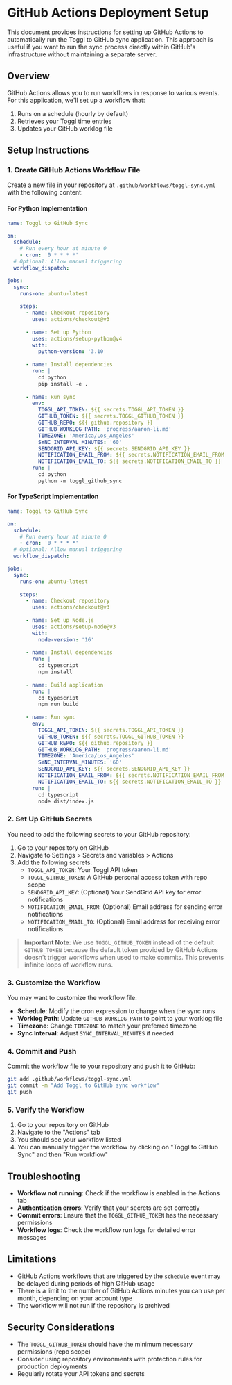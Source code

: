 # GitHub Actions Deployment Setup

This document provides instructions for setting up GitHub Actions to automatically run the Toggl to GitHub sync application. This approach is useful if you want to run the sync process directly within GitHub's infrastructure without maintaining a separate server.

## Overview

GitHub Actions allows you to run workflows in response to various events. For this application, we'll set up a workflow that:

1. Runs on a schedule (hourly by default)
2. Retrieves your Toggl time entries
3. Updates your GitHub worklog file

## Setup Instructions

### 1. Create GitHub Actions Workflow File

Create a new file in your repository at `.github/workflows/toggl-sync.yml` with the following content:

#### For Python Implementation

```yaml
name: Toggl to GitHub Sync

on:
  schedule:
    # Run every hour at minute 0
    - cron: '0 * * * *'
  # Optional: Allow manual triggering
  workflow_dispatch:

jobs:
  sync:
    runs-on: ubuntu-latest
    
    steps:
      - name: Checkout repository
        uses: actions/checkout@v3
        
      - name: Set up Python
        uses: actions/setup-python@v4
        with:
          python-version: '3.10'
          
      - name: Install dependencies
        run: |
          cd python
          pip install -e .
          
      - name: Run sync
        env:
          TOGGL_API_TOKEN: ${{ secrets.TOGGL_API_TOKEN }}
          GITHUB_TOKEN: ${{ secrets.TOGGL_GITHUB_TOKEN }}
          GITHUB_REPO: ${{ github.repository }}
          GITHUB_WORKLOG_PATH: 'progress/aaron-li.md'
          TIMEZONE: 'America/Los_Angeles'
          SYNC_INTERVAL_MINUTES: '60'
          SENDGRID_API_KEY: ${{ secrets.SENDGRID_API_KEY }}
          NOTIFICATION_EMAIL_FROM: ${{ secrets.NOTIFICATION_EMAIL_FROM }}
          NOTIFICATION_EMAIL_TO: ${{ secrets.NOTIFICATION_EMAIL_TO }}
        run: |
          cd python
          python -m toggl_github_sync
```

#### For TypeScript Implementation

```yaml
name: Toggl to GitHub Sync

on:
  schedule:
    # Run every hour at minute 0
    - cron: '0 * * * *'
  # Optional: Allow manual triggering
  workflow_dispatch:

jobs:
  sync:
    runs-on: ubuntu-latest
    
    steps:
      - name: Checkout repository
        uses: actions/checkout@v3
        
      - name: Set up Node.js
        uses: actions/setup-node@v3
        with:
          node-version: '16'
          
      - name: Install dependencies
        run: |
          cd typescript
          npm install
          
      - name: Build application
        run: |
          cd typescript
          npm run build
          
      - name: Run sync
        env:
          TOGGL_API_TOKEN: ${{ secrets.TOGGL_API_TOKEN }}
          GITHUB_TOKEN: ${{ secrets.TOGGL_GITHUB_TOKEN }}
          GITHUB_REPO: ${{ github.repository }}
          GITHUB_WORKLOG_PATH: 'progress/aaron-li.md'
          TIMEZONE: 'America/Los_Angeles'
          SYNC_INTERVAL_MINUTES: '60'
          SENDGRID_API_KEY: ${{ secrets.SENDGRID_API_KEY }}
          NOTIFICATION_EMAIL_FROM: ${{ secrets.NOTIFICATION_EMAIL_FROM }}
          NOTIFICATION_EMAIL_TO: ${{ secrets.NOTIFICATION_EMAIL_TO }}
        run: |
          cd typescript
          node dist/index.js
```

### 2. Set Up GitHub Secrets

You need to add the following secrets to your GitHub repository:

1. Go to your repository on GitHub
2. Navigate to Settings > Secrets and variables > Actions
3. Add the following secrets:
   - `TOGGL_API_TOKEN`: Your Toggl API token
   - `TOGGL_GITHUB_TOKEN`: A GitHub personal access token with repo scope
   - `SENDGRID_API_KEY`: (Optional) Your SendGrid API key for error notifications
   - `NOTIFICATION_EMAIL_FROM`: (Optional) Email address for sending error notifications
   - `NOTIFICATION_EMAIL_TO`: (Optional) Email address for receiving error notifications

> **Important Note**: We use `TOGGL_GITHUB_TOKEN` instead of the default `GITHUB_TOKEN` because the default token provided by GitHub Actions doesn't trigger workflows when used to make commits. This prevents infinite loops of workflow runs.

### 3. Customize the Workflow

You may want to customize the workflow file:

- **Schedule**: Modify the cron expression to change when the sync runs
- **Worklog Path**: Update `GITHUB_WORKLOG_PATH` to point to your worklog file
- **Timezone**: Change `TIMEZONE` to match your preferred timezone
- **Sync Interval**: Adjust `SYNC_INTERVAL_MINUTES` if needed

### 4. Commit and Push

Commit the workflow file to your repository and push it to GitHub:

```bash
git add .github/workflows/toggl-sync.yml
git commit -m "Add Toggl to GitHub sync workflow"
git push
```

### 5. Verify the Workflow

1. Go to your repository on GitHub
2. Navigate to the "Actions" tab
3. You should see your workflow listed
4. You can manually trigger the workflow by clicking on "Toggl to GitHub Sync" and then "Run workflow"

## Troubleshooting

- **Workflow not running**: Check if the workflow is enabled in the Actions tab
- **Authentication errors**: Verify that your secrets are set correctly
- **Commit errors**: Ensure that the `TOGGL_GITHUB_TOKEN` has the necessary permissions
- **Workflow logs**: Check the workflow run logs for detailed error messages

## Limitations

- GitHub Actions workflows that are triggered by the `schedule` event may be delayed during periods of high GitHub usage
- There is a limit to the number of GitHub Actions minutes you can use per month, depending on your account type
- The workflow will not run if the repository is archived

## Security Considerations

- The `TOGGL_GITHUB_TOKEN` should have the minimum necessary permissions (repo scope)
- Consider using repository environments with protection rules for production deployments
- Regularly rotate your API tokens and secrets
